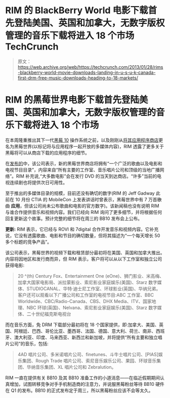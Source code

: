 # RIM 的 BlackBerry World 电影下载首先登陆美国、英国和加拿大，无数字版权管理的音乐下载将进入 18 个市场 TechCrunch

> 原文：<https://web.archive.org/web/https://techcrunch.com/2013/01/28/rims-blackberry-world-movie-downloads-landing-in-u-s-u-k-canada-first-drm-free-music-downloads-heading-to-18-markets/>

# RIM 的黑莓世界电影下载首先登陆美国、英国和加拿大，无数字版权管理的音乐下载将进入 18 个市场

在本周隆重推出其下一代[黑莓 10](https://web.archive.org/web/20221207113130/https://beta.techcrunch.com/2012/12/10/rim-blackberry-10-phone-teaser/) 操作系统之前，以及刚刚从[将其应用程序商店](https://web.archive.org/web/20221207113130/https://beta.techcrunch.com/2013/01/21/rim-rebrands-app-store-to-blackberry-world-as-it-adds-music-videos-ahead-of-bb10-launch/)更名为黑莓世界(以标记将与应用程序一起开放的多媒体内容)，RIM 透露了更多关于黑莓将可以从商店下载的应用程序的细节。

在[发布的](https://web.archive.org/web/20221207113130/http://www.marketwire.com/press-release/new-blackberry-world-blackberry-10-include-extensive-catalogue-songs-latest-movies-tv-nasdaq-rimm-1750086.htm)中，该公司表示，新的黑莓世界商店将拥有“一个广泛的歌曲以及电影和电视节目目录”，内容来自“所有主要的工作室、音乐唱片公司和顶级的当地广播网络”。RIM 补充说,“大多数电影”会在发行 DVD 的当天到达商店。“许多”当前的电视连续剧也将提供次日可用性。

至于推出的多媒体目录的规模，目前还没有确切的数字(RIM 的 Jeff Gadway 此前在 10 月份 CTIA 的 MobileCon 上发表讲话时曾表示，黑莓世界中有 7 万首~~歌曲~~ **应用**，但该公司尚未公布歌曲和电影的官方数字)。该新闻稿也没有说明 RIM 与谁合作提供音乐和视频内容。我们已经向 RIM 询问了更多细节，并将根据任何回复更新这个故事。预计完整的细节将在周三的 BB10 发布会上公布。

**更新:** RIM 表示，它已经与 ROVI 和 7digital 合作开发音乐和视频内容。它补充说，它没有透露歌曲、电影和节目的确切数量，但将其描述为“一个每天增长 50 多个标题的竞争产品”。

该公司表示，黑莓世界的视频下载和租赁部分最初将在美国、英国和加拿大推出。内容将因地区和发行商而异，但 RIM 表示，客户将可以从以下工作室和独立公司获得电影:

> 20 ^(th) Century Fox、Entertainment One (eOne)、狮门影业、米高梅、加拿大国家电影局、派拉蒙影业、索尼影业家庭娱乐(美国)、Starz 数字媒体、STUDIOCANAL、华特·迪士尼工作室、环球影业(英国)、华纳兄弟。客户还可以观看以下广播公司和工作室的电视节目:ABC 工作室、BBC Worldwide、CBC/Radio-Canada、CBS、DHX Media、ITV、国家地理、NBC 环球(英国)、Nelvana、索尼影业家庭娱乐(美国)、Starz 数字媒体、二十世纪福克斯电视台

而在音乐方面，免 DRM 下载部分最初将在 18 个国家提供，即:加拿大、美国、英国、阿根廷、巴西、哥伦比亚、墨西哥、法国、德国、意大利、荷兰、南非、西班牙、澳大利亚、印度、马来西亚、新西兰和新加坡，并将提供“所有主要和独立唱片公司”的音乐，包括:

> 4AD 唱片公司、多米诺唱片公司、finetunes、斗牛士唱片公司、[PIAS]娱乐集团、Rough Trade 唱片公司、索尼音乐娱乐公司、果园、环球音乐集团、华纳音乐集团、XL 唱片公司和 Zebralution。

RIM 一直在提供有关 BB10 及其 BB10 准备工作的小道消息——在临近假期期间认真增加，试图转移竞争对手手机制造商的注意力，并说服黑莓粉丝等待 BB10 硬件在 Q1 的发布。BB10 的正式发布定于周三，所以黑莓粉丝应该不会等太久。
